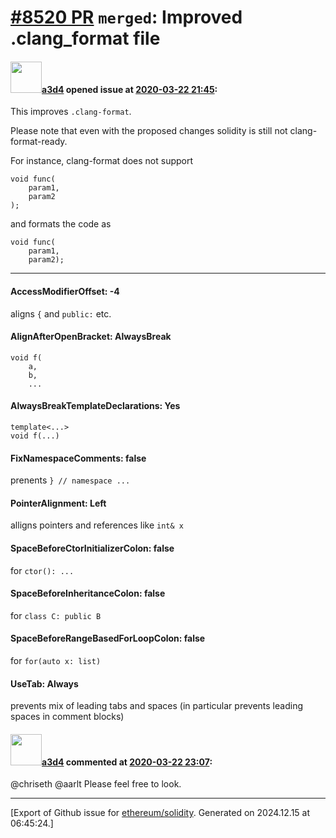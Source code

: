 # [\#8520 PR](https://github.com/ethereum/solidity/pull/8520) `merged`: Improved .clang_format file

#### <img src="https://avatars.githubusercontent.com/u/60588784?v=4" width="50">[a3d4](https://github.com/a3d4) opened issue at [2020-03-22 21:45](https://github.com/ethereum/solidity/pull/8520):

This improves `.clang-format`.

Please note that even with the proposed changes solidity is still not clang-format-ready.

For instance, clang-format does not support
```
void func(
    param1,
    param2
);
```
and formats the code as
```
void func(
    param1,
    param2);
```

----

#### AccessModifierOffset: -4
aligns `{` and `public:` etc.

#### AlignAfterOpenBracket: AlwaysBreak
```
void f(
    a,
    b,
    ...
```

#### AlwaysBreakTemplateDeclarations: Yes
```
template<...>
void f(...)
```

#### FixNamespaceComments: false
prenents `} // namespace ...`

#### PointerAlignment: Left
alligns pointers and references like `int& x`

#### SpaceBeforeCtorInitializerColon: false
for `ctor(): ...`

#### SpaceBeforeInheritanceColon: false
for `class C: public B`

#### SpaceBeforeRangeBasedForLoopColon: false
for `for(auto x: list)`

#### UseTab: Always
prevents mix of leading tabs and spaces (in particular prevents leading spaces in comment blocks)


#### <img src="https://avatars.githubusercontent.com/u/60588784?v=4" width="50">[a3d4](https://github.com/a3d4) commented at [2020-03-22 23:07](https://github.com/ethereum/solidity/pull/8520#issuecomment-602291051):

@chriseth @aarlt 
Please feel free to look.


-------------------------------------------------------------------------------



[Export of Github issue for [ethereum/solidity](https://github.com/ethereum/solidity). Generated on 2024.12.15 at 06:45:24.]
